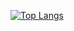 [![Top Langs](https://github-readme-stats.vercel.app/api/top-langs/?username=3x3x3)](https://github.com/anuraghazra/github-readme-stats)
